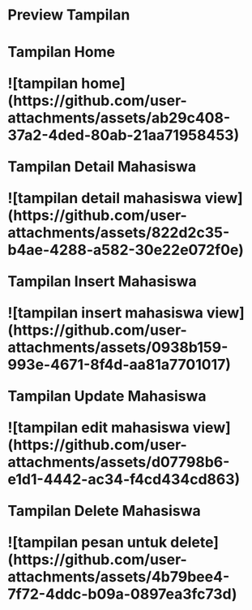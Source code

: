 <h1>Preview Tampilan<h1/>
<p>Tampilan Home<p/>
![tampilan home](https://github.com/user-attachments/assets/ab29c408-37a2-4ded-80ab-21aa71958453)
<p>Tampilan Detail Mahasiswa<p/>
![tampilan detail mahasiswa view](https://github.com/user-attachments/assets/822d2c35-b4ae-4288-a582-30e22e072f0e)
<p>Tampilan Insert Mahasiswa<p/>
![tampilan insert mahasiswa view](https://github.com/user-attachments/assets/0938b159-993e-4671-8f4d-aa81a7701017)
<p>Tampilan Update Mahasiswa<p/>
![tampilan edit mahasiswa view](https://github.com/user-attachments/assets/d07798b6-e1d1-4442-ac34-f4cd434cd863)
<p>Tampilan Delete Mahasiswa<p/>
![tampilan pesan untuk delete](https://github.com/user-attachments/assets/4b79bee4-7f72-4ddc-b09a-0897ea3fc73d)



